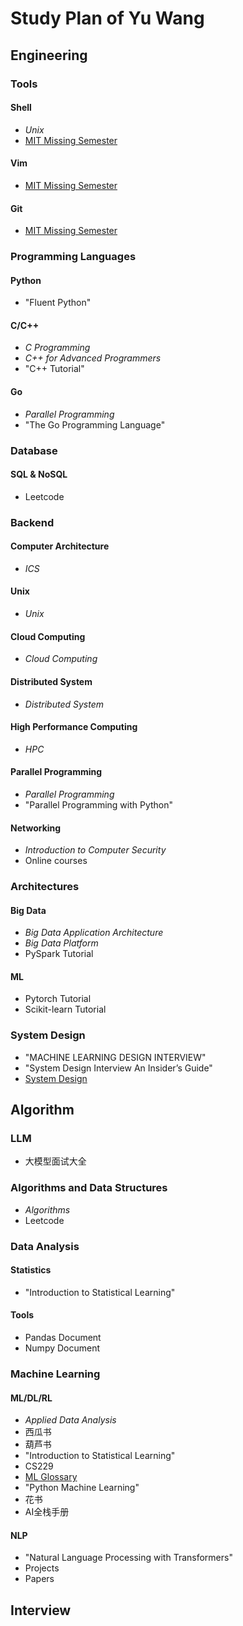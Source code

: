 # Study Plan of Yu Wang

## Engineering

### Tools

#### Shell

- *Unix*
- [MIT Missing Semester](https://www.youtube.com/playlist?list=PLyzOVJj3bHQuloKGG59rS43e29ro7I57J)

#### Vim

- [MIT Missing Semester](https://www.youtube.com/playlist?list=PLyzOVJj3bHQuloKGG59rS43e29ro7I57J)

#### Git

- [MIT Missing Semester](https://www.youtube.com/playlist?list=PLyzOVJj3bHQuloKGG59rS43e29ro7I57J)

### Programming Languages

#### Python

- "Fluent Python"

#### C/C++

- *C Programming*
- *C++ for Advanced Programmers*
- "C++ Tutorial"

#### Go

- *Parallel Programming*
- "The Go Programming Language"

### Database

#### SQL & NoSQL

- Leetcode

### Backend

#### Computer Architecture

- *ICS*

#### Unix

- *Unix*

#### Cloud Computing

- *Cloud Computing*

#### Distributed System

- *Distributed System*

#### High Performance Computing

- *HPC*

#### Parallel Programming

- *Parallel Programming*
- "Parallel Programming with Python"

#### Networking

- *Introduction to Computer Security*
- Online courses

### Architectures

#### Big Data

- *Big Data Application Architecture*
- *Big Data Platform*
- PySpark Tutorial

#### ML

- Pytorch Tutorial
- Scikit-learn Tutorial

### System Design

- "MACHINE LEARNING DESIGN INTERVIEW"
- "System Design Interview An Insider’s Guide"
- [System Design](https://www.youtube.com/playlist?list=PLMCXHnjXnTnvo6alSjVkgxV-VH6EPyvoX)

## Algorithm

### LLM

- 大模型面试大全

### Algorithms and Data Structures

- *Algorithms*
- Leetcode

### Data Analysis

#### Statistics

- "Introduction to Statistical Learning"

#### Tools

- Pandas Document
- Numpy Document

### Machine Learning

#### ML/DL/RL

- *Applied Data Analysis*
- 西瓜书
- 葫芦书
- "Introduction to Statistical Learning"
- CS229
- [ML Glossary](https://ml-cheatsheet.readthedocs.io/en/latest/index.html)
- "Python Machine Learning"
- 花书
- AI全栈手册

#### NLP

- "Natural Language Processing with Transformers"
- Projects
- Papers

## Interview

